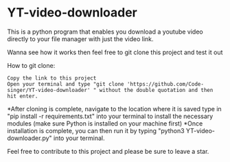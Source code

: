 # YT-video-downloader
This is a python program that enables you download a youtube video directly to your file manager with just the video link.

Wanna see how it works then feel free to git clone this project and test it out

How to git clone:

    Copy the link to this project
    Open your terminal and type "git clone 'https://github.com/Code-singer/YT-video-downloader' " without the double quotation and then hit enter.
    
    
  *After cloning is complete, navigate to the location where it is saved
type in "pip install -r requirements.txt" into your terminal to install the necessary modules (make sure Python is installed on your machine first)
 *Once installation is complete, you can then run it by typing "python3 YT-video-downloader.py" into your terminal.

Feel free to contribute to this project and please be sure to leave a star.
